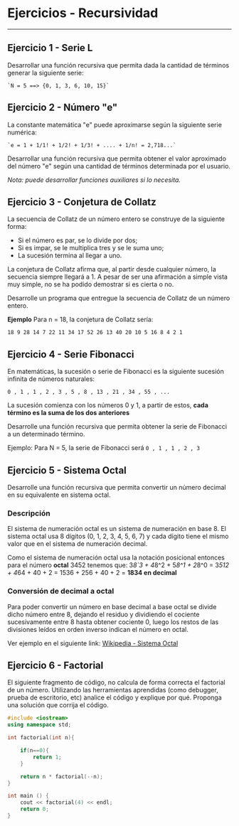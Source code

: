 # Ejercicios - Recursividad 
----

## Ejercicio 1 - Serie L

Desarrollar una función recursiva que permita dada la cantidad de términos generar la siguiente serie:
    
    `N = 5 ==> {0, 1, 3, 6, 10, 15}`
  
## Ejercicio 2 - Número "e"

La constante matemática "e" puede aproximarse según la siguiente serie numérica: 

    `e = 1 + 1/1! + 1/2! + 1/3! + .... + 1/n! = 2,718...`

Desarrollar una función recursiva que permita obtener el valor aproximado del número "e" según una cantidad de términos determinada por el usuario.

*Nota: puede desarrollar funciones auxiliares si lo necesita.*

## Ejercicio 3 - Conjetura de Collatz

La secuencia de Collatz de un número entero se construye de la siguiente forma:

* Si el número es par, se lo divide por dos;
* Si es impar, se le multiplica tres y se le suma uno;
* La sucesión termina al llegar a uno.

La conjetura de Collatz afirma que, al partir desde cualquier número, la secuencia siempre llegará a 1.
A pesar de ser una afirmación a simple vista muy simple, no se ha podido demostrar si es cierta o no.

Desarrolle un programa que entregue la secuencia de Collatz de un número entero.

**Ejemplo**
Para n = 18, la conjetura de Collatz sería: 

`18 9 28 14 7 22 11 34 17 52 26 13 40 20 10 5 16 8 4 2 1`

## Ejercicio 4 - Serie Fibonacci
En matemáticas, la sucesión o serie de Fibonacci es la siguiente sucesión infinita de números naturales:

`0 , 1 , 1 , 2 , 3 , 5 , 8 , 13 , 21 , 34 , 55 , ...`

La sucesión comienza con los números 0 y 1, a partir de estos, **cada término es la suma de los dos anteriores**

Desarrolle una función recursiva que permita obtener la serie de Fibonacci a un determinado término.

Ejemplo:
Para N = 5, la serie de Fibonacci será `0 , 1 , 1 , 2 , 3`


## Ejercicio 5 - Sistema Octal

Desarrolle una función recursiva que permita convertir un número decimal en su equivalente en sistema octal.

### Descripción 
El sistema de numeración octal es un sistema de numeración en base 8. El sistema octal usa 8 dígitos (0, 1, 2, 3, 4, 5, 6, 7) y cada dígito tiene el mismo valor que en el sistema de numeración decimal. 

Como el sistema de numeración octal usa la notación posicional entonces para el número **octal** 3452 tenemos que: 3*8`3 + 4*8^2 + 5*8^1 + 2*8^0 = 3*512 + 4*64 + 40 + 2  = 1536 + 256 + 40 + 2 = **1834 en decimal**

### Conversión de decimal a octal

Para poder convertir un número en base decimal a base octal se divide dicho número entre 8, dejando el residuo y dividiendo el cociente sucesivamente entre 8 hasta obtener cociente 0, luego los restos de las divisiones leídos en orden inverso indican el número en octal.

Ver ejemplo en el siguiente link: [Wikipedia - Sistema Octal](https://es.wikipedia.org/wiki/Sistema_octal#M%C3%A9todos_de_conversi%C3%B3n)

## Ejercicio 6 - Factorial

El siguiente fragmento de código, no calcula de forma correcta el factorial de un número. 
Utilizando las herramientas aprendidas (como debugger, prueba de escritorio, etc) analice el código y explique por qué.
Proponga una solución que corrija el código.

```c++
#include <iostream>
using namespace std;

int factorial(int n){

    if(n==0){
        return 1;
    }

    return n * factorial(--n);
}

int main () {
    cout << factorial(4) << endl;
    return 0;
}

```



